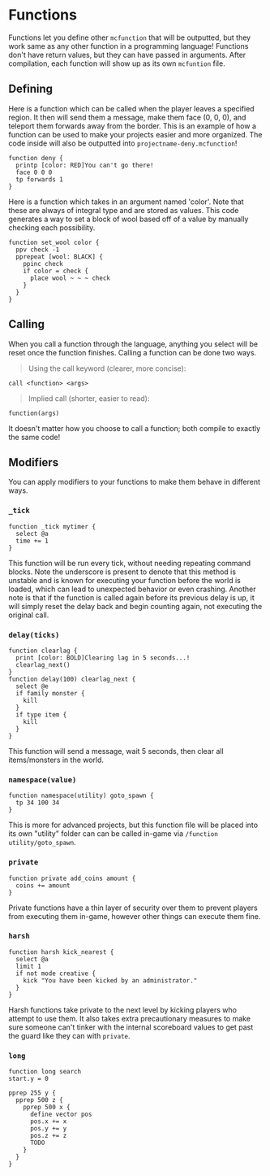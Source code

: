 # Functions

Functions let you define other `mcfunction` that will be outputted, but they work same as any other function in a programming language!
Functions don't have return values, but they can have passed in arguments. After compilation, each function will show up as its own `mcfuntion` file.

## Defining
Here is a function which can be called when the player leaves a specified region. It then will send them a message, make them face (0, 0, 0), and teleport them forwards away from the border. This is an example of how a function can be used to make your projects easier and more organized. The code inside will also be outputted into `projectname-deny.mcfunction`!
```
function deny {
  printp [color: RED]You can't go there!
  face 0 0 0
  tp forwards 1
}
```
Here is a function which takes in an argument named 'color'. Note that these are always of integral type and are stored as values. This code generates a way to set a block of wool based off of a value by manually checking each possibility. 
```
function set_wool color {
  ppv check -1
  pprepeat [wool: BLACK] {
    ppinc check
    if color = check {
      place wool ~ ~ ~ check
    }
  }
}
```

## Calling
When you call a function through the language, anything you select will be reset once the function finishes.
Calling a function can be done two ways.

> Using the call keyword (clearer, more concise):
```
call <function> <args>
```

> Implied call (shorter, easier to read):
```
function(args)
```

It doesn't matter how you choose to call a function; both compile to exactly the same code!

## Modifiers
You can apply modifiers to your functions to make them behave in different ways.

### `_tick`
```
function _tick mytimer {
  select @a
  time += 1
}
```
This function will be run every tick, without needing repeating command blocks. Note the underscore is present to denote that this method is unstable and is known for executing your function before the world is loaded, which can lead to unexpected behavior or even crashing. Another note is that if the function is called again before its previous delay is up, it will simply reset the delay back and begin counting again, not executing the original call.

### `delay(ticks)`
```
function clearlag {
  print [color: BOLD]Clearing lag in 5 seconds...!
  clearlag_next()
}
function delay(100) clearlag_next {
  select @e
  if family monster {
    kill
  }
  if type item {
    kill
  }
}
```
This function will send a message, wait 5 seconds, then clear all items/monsters in the world.

### `namespace(value)`
```
function namespace(utility) goto_spawn {
  tp 34 100 34
}
```
This is more for advanced projects, but this function file will be placed into its own "utility" folder can can be called in-game via `/function utility/goto_spawn`.

### `private`
```
function private add_coins amount {
  coins += amount
}
```
Private functions have a thin layer of security over them to prevent players from executing them in-game, however other things can execute them fine.

### `harsh`
```
function harsh kick_nearest {
  select @a
  limit 1
  if not mode creative {
    kick "You have been kicked by an administrator."
  }
}
```
Harsh functions take private to the next level by kicking players who attempt to use them. It also takes extra precautionary measures to make sure someone can't tinker with the internal scoreboard values to get past the guard like they can with `private`.

### `long`
```
function long search
start.y = 0

pprep 255 y {
  pprep 500 z {
    pprep 500 x {
      define vector pos
      pos.x += x
      pos.y += y
      pos.z += z
      TODO
    }
  }
}
